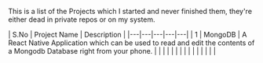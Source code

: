 This is a list of the Projects which I started and never finished them, they're
either dead in private repos or on my system.

| S.No | Project Name | Description | |---|---|---|---|---| | 1 | MongoDB | A
React Native Application which can be used to read and edit the contents of a
Mongodb Database right from your phone. | | | | | | | | | | | | | | |
